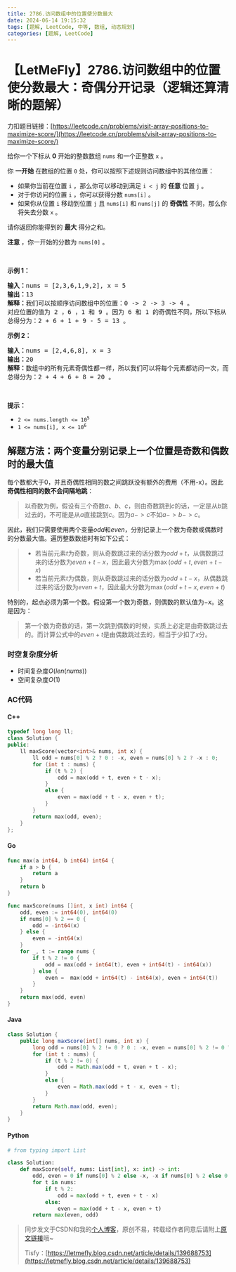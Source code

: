 ```yaml
---
title: 2786.访问数组中的位置使分数最大
date: 2024-06-14 19:15:32
tags: [题解, LeetCode, 中等, 数组, 动态规划]
categories: [题解, LeetCode]
---
```


# 【LetMeFly】2786.访问数组中的位置使分数最大：奇偶分开记录（逻辑还算清晰的题解）

力扣题目链接：[https://leetcode.cn/problems/visit-array-positions-to-maximize-score/](https://leetcode.cn/problems/visit-array-positions-to-maximize-score/)

<p>给你一个下标从 <strong>0</strong>&nbsp;开始的整数数组&nbsp;<code>nums</code>&nbsp;和一个正整数&nbsp;<code>x</code>&nbsp;。</p>

<p>你 <strong>一开始</strong>&nbsp;在数组的位置 <code>0</code>&nbsp;处，你可以按照下述规则访问数组中的其他位置：</p>

<ul>
	<li>如果你当前在位置&nbsp;<code>i</code>&nbsp;，那么你可以移动到满足&nbsp;<code>i &lt; j</code>&nbsp;的&nbsp;<strong>任意</strong>&nbsp;位置&nbsp;<code>j</code>&nbsp;。</li>
	<li>对于你访问的位置 <code>i</code>&nbsp;，你可以获得分数&nbsp;<code>nums[i]</code>&nbsp;。</li>
	<li>如果你从位置 <code>i</code>&nbsp;移动到位置 <code>j</code>&nbsp;且&nbsp;<code>nums[i]</code> 和&nbsp;<code>nums[j]</code>&nbsp;的 <strong>奇偶性</strong>&nbsp;不同，那么你将失去分数&nbsp;<code>x</code>&nbsp;。</li>
</ul>

<p>请你返回你能得到的 <strong>最大</strong>&nbsp;得分之和。</p>

<p><strong>注意</strong>&nbsp;，你一开始的分数为&nbsp;<code>nums[0]</code>&nbsp;。</p>

<p>&nbsp;</p>

<p><strong>示例 1：</strong></p>

<pre><b>输入：</b>nums = [2,3,6,1,9,2], x = 5
<b>输出：</b>13
<b>解释：</b>我们可以按顺序访问数组中的位置：0 -&gt; 2 -&gt; 3 -&gt; 4 。
对应位置的值为 2 ，6 ，1 和 9 。因为 6 和 1 的奇偶性不同，所以下标从 2 -&gt; 3 让你失去 x = 5 分。
总得分为：2 + 6 + 1 + 9 - 5 = 13 。
</pre>

<p><strong>示例 2：</strong></p>

<pre><b>输入：</b>nums = [2,4,6,8], x = 3
<b>输出：</b>20
<b>解释：</b>数组中的所有元素奇偶性都一样，所以我们可以将每个元素都访问一次，而且不会失去任何分数。
总得分为：2 + 4 + 6 + 8 = 20 。
</pre>

<p>&nbsp;</p>

<p><strong>提示：</strong></p>

<ul>
	<li><code>2 &lt;= nums.length &lt;= 10<sup>5</sup></code></li>
	<li><code>1 &lt;= nums[i], x &lt;= 10<sup>6</sup></code></li>
</ul>


    
## 解题方法：两个变量分别记录上一个位置是奇数和偶数时的最大值

每个数都大于0，并且奇偶性相同的数之间跳跃没有额外的费用（不用-x）。因此**奇偶性相同的数不会间隔地跳**：

> 以奇数为例，假设有三个奇数$a$、$b$、$c$，则由奇数跳到$c$的话，一定是从$b$跳过去的，不可能是从$a$直接跳到$c$。因为$a->c$不如$a->b->c$。

因此，我们只需要使用两个变量$odd$和$even$，分别记录上一个数为奇数或偶数时的分数最大值。遍历整数数组时有如下公式：

> + 若当前元素$t$为奇数，则从奇数跳过来的话分数为$odd+t$，从偶数跳过来的话分数为$even+t-x$，因此最大分数为$\max(odd+t, even+t-x)$
> + 若当前元素$t$为偶数，则从奇数跳过来的话分数为$odd+t-x$，从偶数跳过来的话分数为$even+t$，因此最大分数为$\max(odd+t-x, even+t)$

特别的，起点必须为第一个数。假设第一个数为奇数，则偶数的默认值为$-x$。这是因为：

> 第一个数为奇数的话，第一次跳到偶数的时候，实质上必定是由奇数跳过去的。而计算公式中的$even+t$是由偶数跳过去的，相当于少扣了$x$分。

### 时空复杂度分析

+ 时间复杂度$O(len(nums))$
+ 空间复杂度$O(1)$

### AC代码

#### C++

```cpp
typedef long long ll;
class Solution {
public:
    ll maxScore(vector<int>& nums, int x) {
        ll odd = nums[0] % 2 ? 0 : -x, even = nums[0] % 2 ? -x : 0;
        for (int t : nums) {
            if (t % 2) {
                odd = max(odd + t, even + t - x);
            }
            else {
                even = max(odd + t - x, even + t);
            }
        }
        return max(odd, even);
    }
};
```

#### Go

```go
func max(a int64, b int64) int64 {
    if a > b {
        return a
    }
    return b
}

func maxScore(nums []int, x int) int64 {
    odd, even := int64(0), int64(0)
    if nums[0] % 2 == 0 {
        odd = -int64(x)
    } else {
        even = -int64(x)
    }
    for _, t := range nums {
        if t % 2 != 0 {
            odd = max(odd + int64(t), even + int64(t) - int64(x))
        } else {
            even =  max(odd + int64(t) - int64(x), even + int64(t))
        }
    }
    return max(odd, even)
}
```

#### Java

```java
class Solution {
    public long maxScore(int[] nums, int x) {
        long odd = nums[0] % 2 != 0 ? 0 : -x, even = nums[0] % 2 != 0 ? -x : 0;
        for (int t : nums) {
            if (t % 2 != 0) {
                odd = Math.max(odd + t, even + t - x);
            }
            else {
                even = Math.max(odd + t - x, even + t);
            }
        }
        return Math.max(odd, even);
    }
}
```

#### Python

```python
# from typing import List

class Solution:
    def maxScore(self, nums: List[int], x: int) -> int:
        odd, even = 0 if nums[0] % 2 else -x, -x if nums[0] % 2 else 0
        for t in nums:
            if t % 2:
                odd = max(odd + t, even + t - x)
            else:
                even = max(odd + t - x, even + t)
        return max(even, odd)
```

> 同步发文于CSDN和我的[个人博客](https://blog.letmefly.xyz/)，原创不易，转载经作者同意后请附上[原文链接](https://blog.letmefly.xyz/2024/06/14/LeetCode%202786.%E8%AE%BF%E9%97%AE%E6%95%B0%E7%BB%84%E4%B8%AD%E7%9A%84%E4%BD%8D%E7%BD%AE%E4%BD%BF%E5%88%86%E6%95%B0%E6%9C%80%E5%A4%A7/)哦~
>
> Tisfy：[https://letmefly.blog.csdn.net/article/details/139688753](https://letmefly.blog.csdn.net/article/details/139688753)
